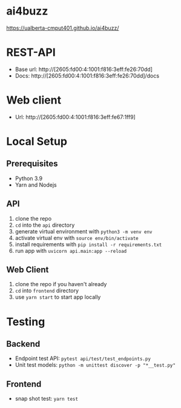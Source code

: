 # ai4buzz

https://ualberta-cmput401.github.io/ai4buzz/

# REST-API

- Base url: http://[2605:fd00:4:1001:f816:3eff:fe26:70dd]
- Docs: http://[2605:fd00:4:1001:f816:3eff:fe26:70dd]/docs

# Web client

- Url: http://[2605:fd00:4:1001:f816:3eff:fe67:1ff9]

# Local Setup

## Prerequisites

- Python 3.9
- Yarn and Nodejs

## API

1. clone the repo
2. `cd` into the `api` directory
3. generate virtual environment with `python3 -m venv env`
4. activate virtual env with `source env/bin/activate`
5. install requirements with `pip install -r requirements.txt`
6. run app with `uvicorn api.main:app --reload`

## Web Client

1. clone the repo if you haven't already
2. `cd` into `frontend` directory
3. use `yarn start` to start app locally

# Testing

## Backend

- Endpoint test API: `pytest api/test/test_endpoints.py`
- Unit test models: `python -m unittest discover -p "*__test.py"`

## Frontend

- snap shot test: `yarn test`
